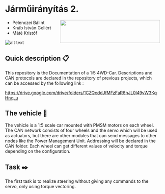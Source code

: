 # Járműirányítás 2.

<img align="right" width="325" height="75" src="https://github.com/istvan-knab/jarmuiranyitas_2/blob/Develop/Pictures/sztaki_logo_kek.png">

* Pelenczei Bálint
* Knáb István Gellért
* Máté Kristóf



![alt text](https://github.com/istvan-knab/jarmuiranyitas_2/blob/Develop/Pictures/_DSC6410.JPG)
## Quick description 📋

This repository is the Documentation of a 1:5 4WD-Car. Descriptions and CAN protocols are declared in the repository of previous projects, which can be accessed by the following link : 

https://drive.google.com/drive/folders/1CZQcddJfMFzFaR6hJL0l49vW3KqHnq_u

## The vehicle 🚗

The vehicle is a 1:5 scale car mounted with PMSM motors on each wheel. The CAN network consists of four wheels and the servo which will be used as actuators, but there are other modules that can send messages to other nodes like the Power Management Unit. Addressing will be declared in the CAN folder. Each wheel can get different values of velocity and torque depending on the configuration.

## Task ✒️

The first task is to realize steering without giving any commands to the servo, only using torque vectoring.
